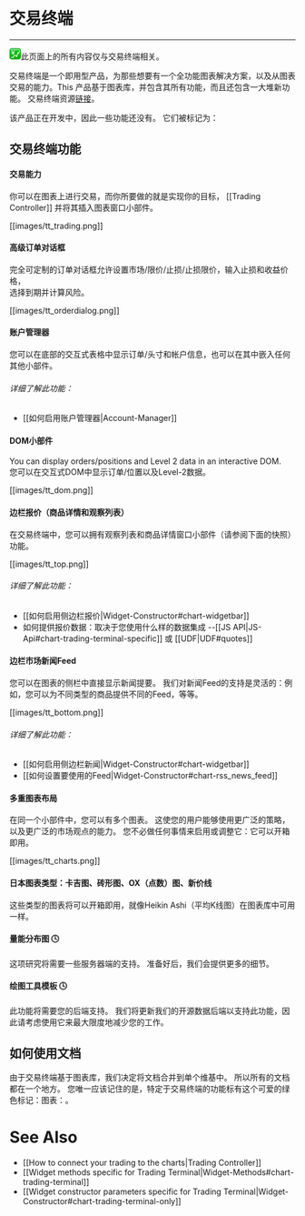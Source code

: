 # 交易终端

---

![](/images/trading.png)此页面上的所有内容仅与交易终端相关。

交易终端是一个即用型产品，为那些想要有一个全功能图表解决方案，以及从图表交易的能力。This 产品基于图表库，并包含其所有功能，而且还包含一大堆新功能。 交易终端资源[链接](https://github.com/tradingview/trading_platform)。

该产品正在开发中，因此一些功能还没有。 它们被标记为：

## 交易终端功能

#### 交易能力

你可以在图表上进行交易，而你所要做的就是实现你的目标， \[\[Trading Controller\]\] 并将其插入图表窗口小部件。

\[\[images/tt\_trading.png\]\]

#### 高级订单对话框

完全可定制的订单对话框允许设置市场/限价/止损/止损限价，输入止损和收益价格，  
选择到期并计算风险。

\[\[images/tt\_orderdialog.png\]\]

#### 账户管理器

您可以在底部的交互式表格中显示订单/头寸和帐户信息，也可以在其中嵌入任何其他小部件。

###### 详细了解此功能：

* \[\[如何启用账户管理器\|Account-Manager\]\]

#### DOM小部件

You can display orders/positions and Level 2 data in an interactive DOM.  
您可以在交互式DOM中显示订单/位置以及Level-2数据。

\[\[images/tt\_dom.png\]\]

#### 边栏报价（商品详情和观察列表）

在交易终端中，您可以拥有观察列表和商品详情窗口小部件（请参阅下面的快照）功能。

\[\[images/tt\_top.png\]\]

###### 详细了解此功能：

* \[\[如何启用侧边栏报价\|Widget-Constructor\#chart-widgetbar\]\]
* 如何提供报价数据：取决于您使用什么样的数据集成 --\[\[JS API\|JS-Api\#chart-trading-terminal-specific\]\] 或 \[\[UDF\|UDF\#quotes\]\]

#### 边栏市场新闻Feed

您可以在图表的侧栏中直接显示新闻提要。 我们对新闻Feed的支持是灵活的：例如，您可以为不同类型的商品提供不同的Feed，等等。

\[\[images/tt\_bottom.png\]\]

###### 详细了解此功能：

* \[\[如何启用侧边栏新闻\|Widget-Constructor\#chart-widgetbar\]\]
* \[\[如何设置要使用的Feed\|Widget-Constructor\#chart-rss\_news\_feed\]\]

#### 多重图表布局

在同一个小部件中，您可以有多个图表。 这使您的用户能够使用更广泛的策略，以及更广泛的市场观点的能力。 您不必做任何事情来启用或调整它：它可以开箱即用。

\[\[images/tt\_charts.png\]\]

#### 日本图表类型：卡吉图、砖形图、OX（点数）图、新价线

这些类型的图表将可以开箱即用，就像Heikin Ashi（平均K线图）在图表库中可用一样。

#### 量能分布图 :clock4:

这项研究将需要一些服务器端的支持。 准备好后，我们会提供更多的细节。

#### 绘图工具模板 :clock4:

此功能将需要您的后端支持。 我们将更新我们的开源数据后端以支持此功能，因此请考虑使用它来最大限度地减少您的工作。

## 如何使用文档

由于交易终端基于图表库，我们决定将文档合并到单个维基中。 所以所有的文档都在一个地方。 您唯一应该记住的是，特定于交易终端的功能标有这个可爱的绿色标记：图表：。

# See Also

* \[\[How to connect your trading to the charts\|Trading Controller\]\]
* \[\[Widget methods specific for Trading Terminal\|Widget-Methods\#chart-trading-terminal\]\]
* \[\[Widget constructor parameters specific for Trading Terminal\|Widget-Constructor\#chart-trading-terminal-only\]\]



